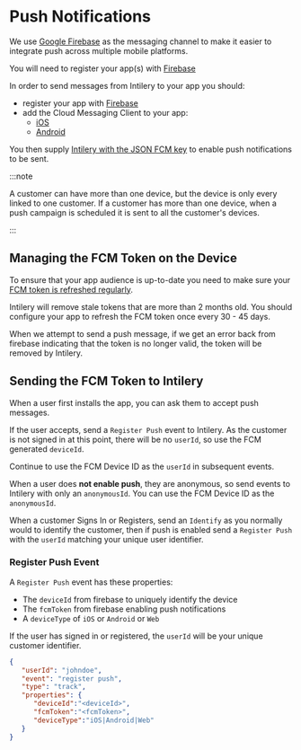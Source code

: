 # Push Notifications

We use [Google Firebase](https://firebase.google.com) as the messaging channel
to make it easier to integrate push across multiple mobile platforms.

You will need to register your app(s) with [Firebase](https://console.firebase.google.com/)

In order to send messages from Intilery to your app you should:
 - register your app with [Firebase](https://console.firebase.google.com/)
 - add the Cloud Messaging Client to your app:
   - [iOS](https://firebase.google.com/docs/cloud-messaging/ios/client)
   - [Android](https://firebase.google.com/docs/cloud-messaging/android/client)

You then supply
[Intilery with the JSON FCM key](https://firebase.google.com/docs/admin/setup#initialize-sdk) 
to enable push notifications to be sent.

:::note

A customer can have more than one device, but the device is only every linked to
one customer. If a customer has more than one device, when a push campaign is
scheduled it is sent to all the customer's devices.

:::

## Managing the FCM Token on the Device

To ensure that your app audience is up-to-date you need to make sure your [FCM
token is refreshed regularly](https://firebase.google.com/docs/cloud-messaging/manage-tokens#ensuring-registration-token-freshness).

Intilery will remove stale tokens that are more than 2 months old.
You should configure your app to refresh the FCM token once every 30 - 45 days.

When we attempt to send a push message, if we get an error back from firebase
indicating that the token is no longer valid, the token will be removed by Intilery.

## Sending the FCM Token to Intilery

When a user first installs the app, you can ask them to accept push messages.

If the user accepts, send a `Register Push` event to Intilery. As the customer is
not signed in at this point, there will be no `userId`, so use the FCM generated 
`deviceId`.

Continue to use the FCM Device ID as the `userId` in subsequent events.

When a user does **not enable push**, they are anonymous, so send
events to Intilery with only an `anonymousId`. You can use the FCM Device ID as
the `anonymousId`.

When a customer Signs In or Registers, send an `Identify` as you normally would
to identify the customer, then if push is enabled send a `Register Push` with the
`userId` matching your unique user identifier.

### Register Push Event

A `Register Push` event has these properties:
  * The `deviceId` from firebase to uniquely identify the device
  * The `fcmToken` from firebase enabling push notifications
  * A `deviceType` of `iOS` or `Android` or `Web`

If the user has signed in or registered, the `userId` will be your unique customer
identifier.

```json
{
   "userId": "johndoe",
   "event": "register push",
   "type": "track",
   "properties": {
      "deviceId":"<deviceId>",
      "fcmToken":"<fcmToken>",
      "deviceType":"iOS|Android|Web"
   }
}
```


